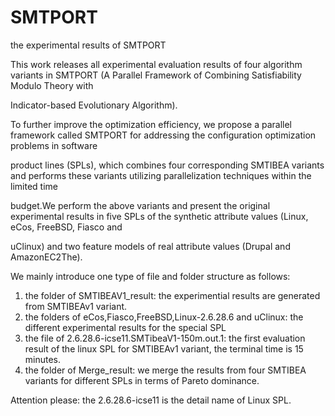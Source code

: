 # SMTPORT
the experimental results of SMTPORT

This work releases all experimental evaluation results of four algorithm variants in SMTPORT (A Parallel Framework of Combining Satisfiability Modulo Theory with 

Indicator-based Evolutionary Algorithm).

To further improve the optimization efficiency, we propose a parallel framework called SMTPORT for addressing the configuration optimization problems in software 

product lines (SPLs), which combines four corresponding SMTIBEA variants and performs these variants utilizing parallelization techniques within the limited time 

budget.We perform the above variants and present the original experimental results in five SPLs of the synthetic attribute values (Linux, eCos, FreeBSD, Fiasco and 

uClinux) and two feature models of real attribute values (Drupal and AmazonEC2The).

We mainly introduce one type of file and folder structure as follows:

1. the folder of SMTIBEAV1_result: the experimential results are generated from SMTIBEAv1 variant.
2. the folders of eCos,Fiasco,FreeBSD,Linux-2.6.28.6 and uClinux: the different experimental results for the special SPL
3. the file of 2.6.28.6-icse11.SMTibeaV1-150m.out.1: the first evaluation result of the linux SPL for SMTIBEAv1 variant, the terminal time is 15 minutes.
4. the folder of Merge_result: we merge the results from four SMTIBEA variants for different SPLs in terms of Pareto dominance.

Attention please: the 2.6.28.6-icse11 is the detail name of Linux SPL.
